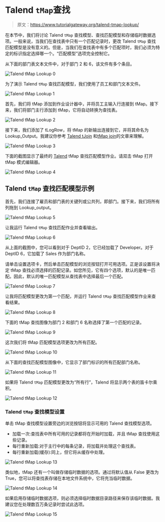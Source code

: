 # Talend `tMap`查找

> 原文：<https://www.tutorialgateway.org/talend-tmap-lookup/>

在本节中，我们将讨论 Talend `tMap` 查找模型、查找匹配模型和存储临时数据选项。一般来说，当我们在查找表中只有一个匹配记录时，更改 Talend `tMap` 查找匹配模型是没有意义的。但是，当我们在查找表中有多个匹配项时，我们必须为特定的标识指定选择哪一个。“匹配模型”选项完全控制它。

从下面的部门表文本文件中，对于部门 2 和 6，该文件有多个条目。

![Talend `tMap` Lookup 0](img/116c2291b7b57fdef94c0601306a54c2.png)

为了演示 Talend `tMap` 查找匹配模型，我们使用了员工和部门文本文件。

![Talend `tMap` Lookup 1](img/a5b59a200bd365f887b63fd2c42cd108.png)

首先，我们将 tMap 添加到作业设计器中，并将员工主输入行连接到 tMap。接下来，我们将部门主行添加到 tMap，它将自动转换为查找表。

![Talend `tMap` Lookup 2](img/9214ecc2a93202766b970c1102f88e7b.png)

接下来，我们添加了 tLogRow，将 tMap 的新输出连接到它，并将其命名为 Lookup_Output。我建议你参考 [Talend tJoin](https://www.tutorialgateway.org/talend-joins/) 和[tMap join](https://www.tutorialgateway.org/talend-tmap-joins/)的文章来理解。

![Talend `tMap` Lookup 3](img/ca2857826c3d44564d77b54a239dff35.png)

下面的截图显示了最终的 [Talend](https://www.tutorialgateway.org/talend-tutorial/) tMap 查找匹配模型作业。请双击 tMap 打开 tMap 模式编辑器。

![Talend `tMap` Lookup 4](img/cb16a6ad6358b8abffa28ff4060eb5d0.png)

## Talend `tMap` 查找匹配模型示例

首先，我们连接了雇员和部门表的关键列或公共列，即部门。接下来，我们将所有列拖到 Lookup_output。

![Talend `tMap` Lookup 5](img/84086eb6592721df1825befaa07c7fa4.png)

让我运行 Talend `tMap` 查找匹配作业并查看输出。

![Talend `tMap` Lookup 6](img/8d48966038edb1f2510a6af736f1a55c.png)

从上面的截图中，您可以看到对于 DeptID 2，它已经加载了 Developer。对于 DeptID 6，它加载了 Sales 作为部门名称。

请单击设置选项卡，然后单击匹配模型的浏览按钮打开可用选项。正是该设置将决定 tMap 查找必须选择的匹配记录。如您所见，它有四个选项，默认的是唯一匹配。因此，默认的唯一匹配模型从查找表中选择最后一个匹配。

![Talend `tMap` Lookup 7](img/4e38267ab65976e8324f5059b93ee9c6.png)

让我将匹配模型更改为第一个匹配，并运行 Talend `tMap` 查找匹配模型作业来查看结果。

![Talend `tMap` Lookup 8](img/d1c2a4d0f18bba131950f522e199f5d2.png)

下面的 tMap 查找图像为部门 2 和部门 6 名称选择了第一个匹配的记录。

![Talend `tMap` Lookup 9](img/c18b1e07ebb4fc96a3720c53a76bad6b.png)

这次我们将 tMap 匹配模型选项更改为所有匹配。

![Talend `tMap` Lookup 10](img/52ffe0ffdcc41462e2f26fdbf9a9a971.png)

从下面的查找匹配模型图像中，它显示了部门标识的所有匹配部门名称。

![Talend `tMap` Lookup 11](img/e77c8811216b6ff49ff145b9f38a8715.png)

如果将 Talend `tMap` 匹配模型更改为“所有行”，Talend 将显示两个表的笛卡尔乘积。

![Talend `tMap` Lookup 12](img/3864b64e2cc7431c37010bf191f7bfa7.png)

### Talend `tMap` 查找模型设置

单击 tMap 查找模型设置旁边的浏览按钮将显示可用的 Talend 查找模型选项。

*   加载一次:查找表中所有可用的记录都将在开始时加载，并且 tMap 查找使用这些记录。
*   每行重新加载:对于主行中的每条记录，将加载并处理这个查找表。
*   每行重新加载(缓存):同上，但它将从缓存中处理。

![Talend `tMap` Lookup 13](img/d35228e1af513c952011c9e1efe225dc.png)

类似地，tMap 还有一个叫做存储临时数据的选项。通过将默认值从 False 更改为 True，您可以将查找表存储在本地文件系统中，它将充当临时数据。

![Talend `tMap` Lookup 14](img/d702a8df55e3e99f90e3f658e17680b0.png)

如果启用存储临时数据选项，则必须选择临时数据目录路径来保存该临时数据。我建议您在处理数百万条记录时尝试此选项。

![Talend `tMap` Lookup 15](img/4d1c678347c1312507ef279b42a9382d.png)